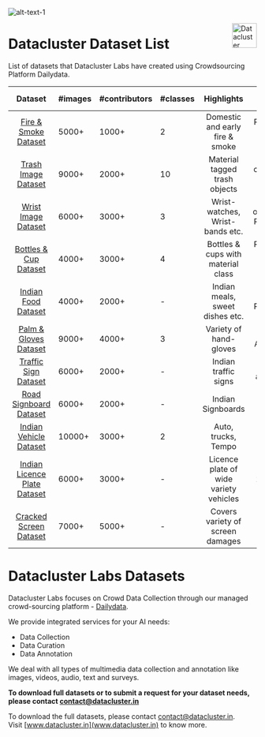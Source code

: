![alt-text-1](sample_datasets/datasets_collage_3.jpg "Datacluster_datasets_collage")

<a href="https://datacluster.in/">
    <img src="sample_datasets/datacluster_logo.png" alt="Datacluster Logo" title="DC" align="right" height="50" />
</a>

# Datacluster Dataset List
List of datasets that Datacluster Labs have created using Crowdsourcing Platform Dailydata.  

|        Dataset         | #images | #contributors | #classes |             Highlights             |              Diversity Tags             | Annotations                            |
|:----------------------:|---------|---------------|----------|:----------------------------------:|:---------------------------------------:|----------------------------------------|
|  [Fire & Smoke Dataset](#Domestic-Fire-and-Smoke-Image-Dataset)  |  5000+  |     1000+     |     2    | Domestic and early fire & smoke    | Real-world, Indoor, Outdoor             | Bounding Box (COCO, YOLO)              |
|   [Trash Image Dataset](#Domestic-Trash-Dataset)  |  9000+  |     2000+     |    10    | Material tagged trash objects      | Matrial class, Real-world, Indoor       | Bounding Box (COCO, YOLO)              |
|   [Wrist Image Dataset](#Wrist-Image-Dataset)  |  6000+  |     3000+     |     3    | Wrist-watches, Wrist-bands etc.    | Random orientations, Real-world, Indoor |        Bounding Box (COCO, YOLO)       |
|  [Bottles & Cup Dataset](#Bottles-and-Cups-Image-Dataset) | 4000+   |     3000+     |     4    | Bottles & cups with material class | Real-world, Indoor, Matrial class       | Material classification,  bounding box |
|   [Indian Food Dataset](#Indian-Food-Image-Dataset)  |  4000+  |     2000+     |     -    | Indian meals, sweet dishes etc.    | Food classes, Real-world, Indoor        |      Classification, bounding box      |
|  [Palm & Gloves Dataset](#Palm-&-gloves-Image-Dataset) |  9000+  |     4000+     |     3    | Variety of hand-gloves             | Gender, Age, Indoor                     |        Bounding Box (COCO, YOLO)       |
| [Traffic Sign Dataset](#Indian-Traffic-Sign-Image-Dataset)   |  6000+  |     2000+     |     -    | Indian traffic signs               | 20+ cities, all weather                 |        Bounding Box (COCO, YOLO)       |
| [Road Signboard Dataset](#Indian-Signboard-Image-Dataset) |  6000+  |     2000+     |     -    | Indian Signboards                  | 20+ cities, multi-language              |        Bounding Box (COCO, YOLO)       |
| [Indian Vehicle Dataset](#Indian-Vehicle-Image-Dataset) |  10000+  |     3000+     |     2    | Auto, trucks, Tempo                  | 30+ cities, Niche vehicles              |        Bounding Box (COCO, YOLO)       |
| [Indian Licence Plate Dataset](#Indian-Licence-Plate-Image-Dataset) |  6000+  |     3000+     |     -    | Licence plate of wide variety vehicles                  | 20+ states              |        Bounding Box (COCO, YOLO), OCR       |
| [Cracked Screen Dataset](#Cracked-Screen-Image-Dataset) |  7000+  |     5000+     |     -    | Covers variety of screen damages                   | Wide variety of mobile phones              |        Classification       |

# Datacluster Labs Datasets

Datacluster Labs focuses on Crowd Data Collection through our managed crowd-sourcing platform - [Dailydata](https://play.google.com/store/apps/details?id=com.daily.data). 

We provide integrated services for your AI needs:  
* Data Collection  
* Data Curation  
* Data Annotation 

We deal with all types of multimedia data collection and annotation like images, videos, audio, text and surveys.

**To download full datasets or to submit a request for your dataset needs, please contact **contact@datacluster.in****  

To download the full datasets, please contact [contact@datacluster.in](contact@datacluster.in).  
Visit [www.datacluster.in](www.datacluster.in) to know more.
  

